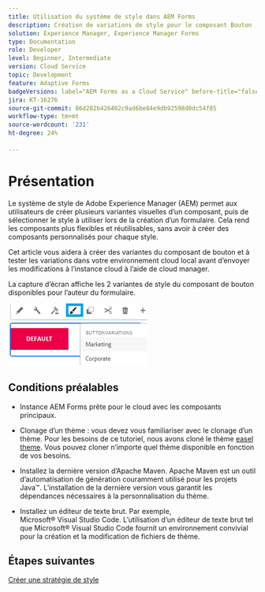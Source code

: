 ```yaml
---
title: Utilisation du système de style dans AEM Forms
description: Création de variations de style pour le composant Bouton
solution: Experience Manager, Experience Manager Forms
type: Documentation
role: Developer
level: Beginner, Intermediate
version: Cloud Service
topic: Development
feature: Adaptive Forms
badgeVersions: label="AEM Forms as a Cloud Service" before-title="false"
jira: KT-16276
source-git-commit: 86d282b426402c9ad6be84e9db92598d0dc54f85
workflow-type: tm+mt
source-wordcount: '231'
ht-degree: 24%

---
```


# Présentation

Le système de style de Adobe Experience Manager (AEM) permet aux utilisateurs de créer plusieurs variantes visuelles d’un composant, puis de sélectionner le style à utiliser lors de la création d’un formulaire. Cela rend les composants plus flexibles et réutilisables, sans avoir à créer des composants personnalisés pour chaque style.

Cet article vous aidera à créer des variantes du composant de bouton et à tester les variations dans votre environnement cloud local avant d’envoyer les modifications à l’instance cloud à l’aide de cloud manager.

La capture d’écran affiche les 2 variantes de style du composant de bouton disponibles pour l’auteur du formulaire.


![button-variations](assets/button-variations.png)

## Conditions préalables

* Instance AEM Forms prête pour le cloud avec les composants principaux.
* Clonage d’un thème : vous devez vous familiariser avec le clonage d’un thème. Pour les besoins de ce tutoriel, nous avons cloné le thème [easel theme](https://github.com/adobe/aem-forms-theme-easel). Vous pouvez cloner n’importe quel thème disponible en fonction de vos besoins.

* Installez la dernière version d’Apache Maven. Apache Maven est un outil d’automatisation de génération couramment utilisé pour les projets Java™. L’installation de la dernière version vous garantit les dépendances nécessaires à la personnalisation du thème.
* Installez un éditeur de texte brut. Par exemple, Microsoft® Visual Studio Code. L’utilisation d’un éditeur de texte brut tel que Microsoft® Visual Studio Code fournit un environnement convivial pour la création et la modification de fichiers de thème.



## Étapes suivantes

[Créer une stratégie de style](./style-policy.md)
